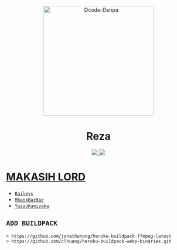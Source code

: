 <div align="center">
<img src="https://avatars.githubusercontent.com/u/91430853?v=4" alt="Dcode-Denpa " width="300" />

# Reza

>
>
>
</div>
<p align="center">
  <a href="https://tiktok.com/@frpreza"><img src="https://img.shields.io/badge/Tiktok-E4405F?style=for-the-badge&logo=Tiktok&logoColor=white"/> 
  <a href="https://wa.me/6282325276395"><img src="https://img.shields.io/badge/WhatsApp-25D366?style=for-the-badge&logo=whatsapp&logoColor=white" />
</p>

  # MAKASIH LORD
* [`Baileys`](https://github.com/adiwajshing/Baileys)
* [`MhankBarBar`](https://github.com/MhankBarBar)
* [`YuzzuKamiyaka`](https://github.com/YuzzuKamiyaka)
  
  

## `ADD BUILDPACK`

```
> https://github.com/jonathanong/heroku-buildpack-ffmpeg-latest
> https://github.com/clhuang/heroku-buildpack-webp-binaries.git
```
